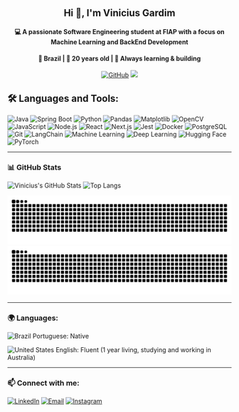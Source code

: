 <h2 align="center">Hi 👋, I'm Vinicius Gardim</h2>
<h4 align="center">💻 A passionate Software Engineering student at FIAP with a focus on Machine Learning and BackEnd Development</h4>
<h4 align="center"> 📍 Brazil | 🎂 20 years old | 🚀 Always learning & building </h4>
<p align="center">
  <a href="https://github.com/gardim1"><img src="https://img.shields.io/github/followers/gardim1?label=Follow&style=social" alt="GitHub"></a>
  <a href="https://www.linkedin.com/in/vinicius-gardim-756085251/"><img src="https://img.shields.io/badge/-Vinicius%20Gardim-blue?style=flat-square&logo=Linkedin&logoColor=white&link=https://www.linkedin.com/in/vinicius-gardim-756085251/"></a>
</p>


<h2 align="left"> 🛠️ Languages and Tools:</h2>

![Java](https://img.shields.io/badge/Java-%23ED8B00.svg?style=for-the-badge&logo=openjdk&logoColor=white)
![Spring Boot](https://img.shields.io/badge/Spring%20Boot-%236DB33F.svg?style=for-the-badge&logo=springboot&logoColor=white)
![Python](https://img.shields.io/badge/Python-%233776AB.svg?style=for-the-badge&logo=python&logoColor=white)
![Pandas](https://img.shields.io/badge/Pandas-%23150458.svg?style=for-the-badge&logo=pandas&logoColor=white)
![Matplotlib](https://img.shields.io/badge/Matplotlib-%233765AB.svg?style=for-the-badge&logo=python&logoColor=white)
![OpenCV](https://img.shields.io/badge/OpenCV-%235C3EE8.svg?style=for-the-badge&logo=opencv&logoColor=white)
![JavaScript](https://img.shields.io/badge/JavaScript-%23F7DF1E.svg?style=for-the-badge&logo=javascript&logoColor=black)
![Node.js](https://img.shields.io/badge/Node.js-%23339933.svg?style=for-the-badge&logo=node.js&logoColor=white)
![React](https://img.shields.io/badge/React-%2361DAFB.svg?style=for-the-badge&logo=react&logoColor=black)
![Next.js](https://img.shields.io/badge/Next.js-%23000000.svg?style=for-the-badge&logo=next.js&logoColor=white)
![Jest](https://img.shields.io/badge/Jest-%23C21325.svg?style=for-the-badge&logo=jest&logoColor=white)
![Docker](https://img.shields.io/badge/Docker-%230db7ed.svg?style=for-the-badge&logo=docker&logoColor=white)
![PostgreSQL](https://img.shields.io/badge/PostgreSQL-%23316192.svg?style=for-the-badge&logo=postgresql&logoColor=white)
![Git](https://img.shields.io/badge/Git-%23F05032.svg?style=for-the-badge&logo=git&logoColor=white)
![LangChain](https://img.shields.io/badge/LangChain-%23007ACC.svg?style=for-the-badge&logo=chainlink&logoColor=white)
![Machine Learning](https://img.shields.io/badge/Machine%20Learning-%2300C853.svg?style=for-the-badge&logo=scikitlearn&logoColor=white)
![Deep Learning](https://img.shields.io/badge/Deep%20Learning-%23EC407A.svg?style=for-the-badge&logo=tensorflow&logoColor=white)
![Hugging Face](https://img.shields.io/badge/HuggingFace-%23FFD21F.svg?style=for-the-badge&logo=huggingface&logoColor=black)
![PyTorch](https://img.shields.io/badge/PyTorch-%23EE4C2C.svg?style=for-the-badge&logo=pytorch&logoColor=white)



---
### 📊 GitHub Stats

![Vinicius's GitHub Stats](https://github-readme-stats.vercel.app/api?username=gardim1&show_icons=true&theme=dracula&hide_border=true)
![Top Langs](https://github-readme-stats.vercel.app/api/top-langs/?username=gardim1&layout=compact&theme=dracula&hide_border=true)

![Snake animation](https://github.com/gardim1/gardim1/blob/output/github-contribution-grid-snake-dark.svg#gh-dark-mode-only)
![Snake animation](https://github.com/gardim1/gardim1/blob/output/github-contribution-grid-snake.svg#gh-light-mode-only)


---



<h3 align="left">🌍 Languages:</h3> 

<p align="left">
  <img src="https://upload.wikimedia.org/wikipedia/commons/0/05/Flag_of_Brazil.svg" alt="Brazil" width="30" height="20"/> Portuguese: Native  
</p>
<p align="left">
  <img src="https://upload.wikimedia.org/wikipedia/en/a/a4/Flag_of_the_United_States.svg" alt="United States" width="30" height="20"/> English: Fluent (1 year living, studying and working in Australia)  
</p>


---

### 📫 Connect with me:


[![LinkedIn](https://img.shields.io/badge/LinkedIn-%230A66C2.svg?style=for-the-badge&logo=linkedin&logoColor=white)](https://www.linkedin.com/in/vinicius-gardim-756085251/)
[![Email](https://img.shields.io/badge/Email-%23D14836.svg?style=for-the-badge&logo=gmail&logoColor=white)](mailto:vini.gardim1@gmail.com)
[![Instagram](https://img.shields.io/badge/Instagram-%23E4405F.svg?style=for-the-badge&logo=instagram&logoColor=white)](https://www.instagram.com/gardim_po/)



